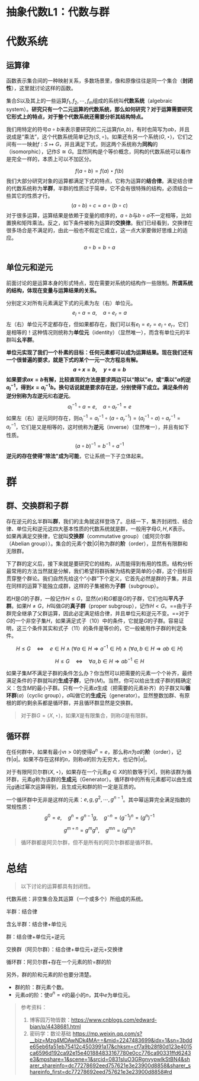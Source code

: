 # 抽象代数L1：代数与群

# 代数系统

## 运算律

函数表示集合间的一种映射关系，多数场景里，像和原像往往是同一个集合（**封闭性**），这里就讨论这样的函数。

集合$S$以及其上的一些运算$f_1,f_2,\cdots,f_m$组成的系统叫**代数系统**（algebraic system）。**研究只有一个二元运算的代数系统，那么如何研究？对于运算需要研究它形式上的特点，对于整个代数系统还需要分析其结构特点。**

我们用特定的符号$a\circ b$来表示要研究的二元运算$f(a,b)$，有时也简写为$ab$，并且说成是“乘法”，这个代数系统简单记为$\langle S,\circ\rangle$。如果还有另一个系统$\langle G,\star\rangle$，它们之间有一一映射$f:S\mapsto G$，并且满足下式，则这两个系统称为**同构**的（isomorphic），记作$S\cong G$。显然同构是个等价概念，同构的代数系统可以看作是完全一样的，本质上可以不加区分。

$$
f(a\circ b)=f(a)\star f(b)
$$
我们大部分研究对象的运算都满足下式的特点，它称为运算的**结合律**。满足结合律的代数系统称为**半群**，半群的性质过于简单，它不会有很特殊的结构，必须结合一些其它的性质才行。
$$
(a\circ b)\circ c=a\circ(b\circ c)
$$
对于很多运算，运算结果是依赖于变量的顺序的，$a\circ b$与$b\circ a$不一定相等，比如置换和矩阵乘法。反之，如下条件被称为运算的**交换律**。我们已经看到，交换律在很多场合是不满足的，由此一般也不假定它成立，这一点大家要做好思维上的适应。
$$
a\circ b=b\circ a
$$

## 单位元和逆元

前面讨论的是运算本身的形式特点，现在需要对系统的结构作一些限制。**所谓系统的结构，体现在变量与运算结果的关系。**

分别定义对所有元素满足下式的元素为左（右）单位元。
$$
e_l\circ a=a,\quad a\circ e_r=a
$$
左（右）单位元不定都存在，但如果都存在，我们可以有$e_l=e_r=e_l\circ e_r$，它们是相等的！这种情况则统称为**单位元**（identity）（显然唯一），而含有单位元的半群叫**幺半群**。

**单位元实现了我们一个朴素的目标：任何元素都可以成为运算结果。**现在我们还有一个很普遍的要求，就是下式的某个一元一次方程总有解。
$$
a\circ x=b,\quad y\circ a=b
$$
如果要求$ax=b$有解，比较直观的方法是要求两边可以“除以”$a$，或“乘以”$a$的逆$a_l^{-1}$，得到$x=a_l^{-1}b$。换句话说就是要求存在逆，分别使得下成立。满足条件的逆分别称为**左逆元**和**右逆元**。
$$
a_l^{-1}\circ a=e,\quad a\circ a_r^{-1}=e
$$
如果左（右）逆元同时存在，则$a_l^{-1}=a_l^{-1}\circ(a\circ a_r^{-1})=(a_l^{-1}\circ a)\circ a_r^{-1}=a_r^{-1}$，它们是又是相等的，这时统称为**逆元**（inverse）（显然唯一），并且有如下性质。
$$
(a\circ b)^{-1}=b^{-1}\circ a^{-1}
$$
**逆元的存在使得“除法”成为可能**，它让系统一下子立体起来。



# 群

## 群、交换群和子群

存在逆元的幺半群叫**群**，我们的主角就这样登场了。总结一下，集齐封闭性、结合律、单位元和逆元这四大基本性质的代数系统就是群，一般用字母$G,H,K$表示。如果再满足交换律，它就叫**交换群**（commutative group）（或阿贝尔群（Abelian group））。集合的元素个数$|G|$称为群的**阶**（order），显然有有限群和无限群。

下了群的定义后，接下来就是要研究它的结构，从而能得到有用的性质。结构分析最常用的方法当然就是分解，我们希望将群拆解为结构更简单的小群，这个目标将贯穿整个群论。我们自然先给这个“小群”下个定义，它首先必然是群的子集，并且在同样的运算下能独立成群，这样的子集被称为**子群**（subgroup）。

若$H$是$G$的子群，一般记作$H\leqslant G$，显然$\{e\}$和$G$都是$G$的子群，它们也叫**平凡子群**。如果$H\neq G$，$H$叫做$G$的**真子群**（proper subgroup），记作$H<G$。==由于子群完全继承了父群运算，因此必定满足结合律，并且单位元和逆元不变。==对于$G$的一个非空子集$H$，如果满足式子（10）中的条件，它就是$G$的子群。容易证明，这三个条件其实和式子（11）的条件是等价的，它一般被用作子群的判定条件。

$$
H\leqslant G\quad\Leftrightarrow\quad e\in H\:\wedge\:(\forall a\in H\Rightarrow a^{-1}\in H)\:\wedge\:(\forall a,b\in H\Rightarrow ab\in H)\tag{10}
$$

$$
H\leqslant G\quad\Leftrightarrow\quad\forall a,b\in H\Rightarrow ab^{-1}\in H\tag{11}
$$

如果子集$M$不满足子群的条件怎么办？你当然可以把需要的元素一个个补齐，最终满足条件的子群就叫的**生成子群**，记作$\langle M\rangle$。当然，你可以给出生成子群的精确定义：包含$M$的最小子群。只有一个元素$a$生成（把需要的元素补齐）的子群又叫**循环群**$\langle a\rangle$（cyclic group），$a$叫做它的**生成元**（generator）。显然整数加群、有原根的即约剩余系都是循环群，并且循环群显然是交换群。

>对于群$G=\langle X,\star\rangle$，如果$X$是有限集合，则称$G$是有限群。

## 循环群

在任何群中，如果有最小$n>0$的使得$a^n=e$，那么称$n$为$a$的**阶**（order），记作$|a|$。如果不存在这样的$n$，则称$a$的阶为无穷大，也记作$|a|$。

对于有限阿贝尔群$\langle X,\star\rangle$，如果存在一个元素$g\in X$的阶数等于$|X|$，则称该群为循环群，元素$g$称为该群的**生成元**（Generator）。循环群中的所有元素都可以由生成元$g$通过幂次运算得到，且生成元和群的阶一定是互质的。

一个循环群中无非是这样的元素：$e,g,g^2,\cdots,g^{n-1}$。其中幂运算完全满足指数的常规性质：
$$
g^0=e,\quad  g^n=g^{n-1}g,\quad  g^{-n}=(g^{-1})^n=(g^n)^{-1}\tag{12}
$$

$$
g^{m+n}=g^mg^n,\quad g^{mn}=(g^m)^n\tag{13}
$$

> 循环群都是阿贝尔群，但不是所有的阿贝尔群都是循环群。



# 总结

> 以下讨论的运算都具有封闭性。

代数系统：非空集合及其运算（一个或多个）所组成的系统。

半群：结合律

含幺半群：结合律+单位元

群：结合律+单位元+逆元

交换群（阿贝尔群）：结合律+单位元+逆元+交换律

循环群：阿贝尔群+存在一个元素的阶=群的阶



另外，群的阶和元素的阶也要分清楚。

- 群的阶：群元素个数。
- 元素$a$的阶：使$a^n=e$的最小的$n$，其中$e$为单位元。



> 参考资料：
>
> 1. 博客园万物皆数：https://www.cnblogs.com/edward-bian/p/4438681.html
> 1. 密码学：数论基础 https://mp.weixin.qq.com/s?__biz=Mzg4MDAwNDk4MA==&mid=2247483699&idx=1&sn=3bdde65eb6fa51eb75412c4503991a17&chksm=cf7a9b28f80d123e4015ca6596d192ca92e15e401884833167780e0cc776ca90331ffd6243e3&mpshare=1&scene=1&srcid=0831sluO3GRgnvypwlkStBN4&sharer_shareinfo=dc77278692eed757621e3e23900d8858&sharer_shareinfo_first=dc77278692eed757621e3e23900d8858#rd